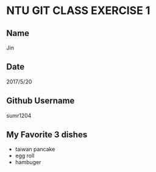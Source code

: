 # NTU GIT CLASS EXERCISE 1

Name
----
Jin     

Date
----
2017/5/20

Github Username
---------------
sumr1204 

My Favorite 3 dishes
--------------------------------
- taiwan pancake
- egg roll
- hambuger
